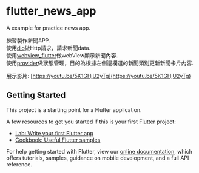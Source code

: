 # flutter_news_app

A example for practice news app.

練習製作新聞APP.    
使用[dio](https://pub.dev/packages/dio)做Http請求，請求新聞data.  
使用[webview_flutter](https://pub.dev/packages/webview_flutter)做webView顯示新聞內容.   
使用[provider](https://pub.dev/packages/provider)做狀態管理，目的為根據左側邊欄選的新聞類別更新新聞卡片內容.

展示影片: [https://youtu.be/5K1GHjU2yTg](https://youtu.be/5K1GHjU2yTg)

## Getting Started

This project is a starting point for a Flutter application.

A few resources to get you started if this is your first Flutter project:

- [Lab: Write your first Flutter app](https://flutter.dev/docs/get-started/codelab)
- [Cookbook: Useful Flutter samples](https://flutter.dev/docs/cookbook)

For help getting started with Flutter, view our
[online documentation](https://flutter.dev/docs), which offers tutorials,
samples, guidance on mobile development, and a full API reference.
